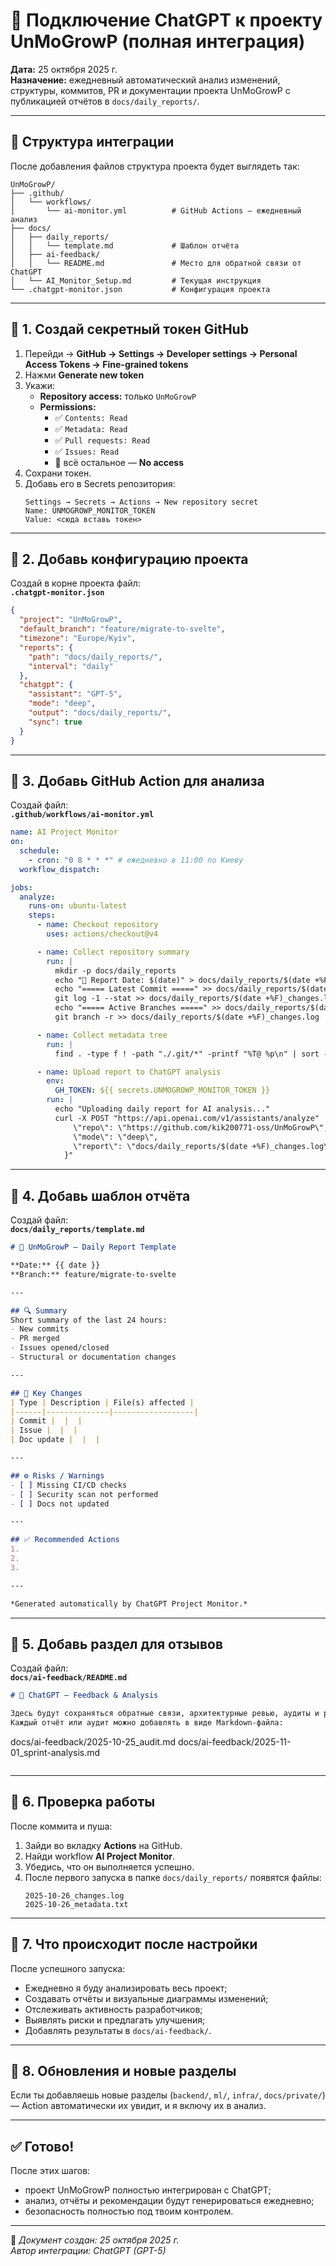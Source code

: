 # 🤖 Подключение ChatGPT к проекту UnMoGrowP (полная интеграция)

**Дата:** 25 октября 2025 г.  
**Назначение:** ежедневный автоматический анализ изменений, структуры, коммитов, PR и документации проекта UnMoGrowP с публикацией отчётов в `docs/daily_reports/`.

---

## 🧱 Структура интеграции

После добавления файлов структура проекта будет выглядеть так:

```
UnMoGrowP/
├── .github/
│   └── workflows/
│       └── ai-monitor.yml          # GitHub Actions — ежедневный анализ
├── docs/
│   ├── daily_reports/
│   │   └── template.md             # Шаблон отчёта
│   ├── ai-feedback/
│   │   └── README.md               # Место для обратной связи от ChatGPT
│   └── AI_Monitor_Setup.md         # Текущая инструкция
└── .chatgpt-monitor.json           # Конфигурация проекта
```

---

## 🔹 1. Создай секретный токен GitHub

1. Перейди → **GitHub → Settings → Developer settings → Personal Access Tokens → Fine-grained tokens**  
2. Нажми **Generate new token**  
3. Укажи:
   - **Repository access:** только `UnMoGrowP`
   - **Permissions:**
     - ✅ `Contents: Read`
     - ✅ `Metadata: Read`
     - ✅ `Pull requests: Read`
     - ✅ `Issues: Read`
     - 🚫 всё остальное — **No access**
4. Сохрани токен.
5. Добавь его в Secrets репозитория:
   ```
   Settings → Secrets → Actions → New repository secret
   Name: UNMOGROWP_MONITOR_TOKEN
   Value: <сюда вставь токен>
   ```

---

## 🔹 2. Добавь конфигурацию проекта

Создай в корне проекта файл:  
**`.chatgpt-monitor.json`**

```json
{
  "project": "UnMoGrowP",
  "default_branch": "feature/migrate-to-svelte",
  "timezone": "Europe/Kyiv",
  "reports": {
    "path": "docs/daily_reports/",
    "interval": "daily"
  },
  "chatgpt": {
    "assistant": "GPT-5",
    "mode": "deep",
    "output": "docs/daily_reports/",
    "sync": true
  }
}
```

---

## 🔹 3. Добавь GitHub Action для анализа

Создай файл:  
**`.github/workflows/ai-monitor.yml`**

```yaml
name: AI Project Monitor
on:
  schedule:
    - cron: "0 8 * * *" # ежедневно в 11:00 по Киеву
  workflow_dispatch:

jobs:
  analyze:
    runs-on: ubuntu-latest
    steps:
      - name: Checkout repository
        uses: actions/checkout@v4

      - name: Collect repository summary
        run: |
          mkdir -p docs/daily_reports
          echo "📅 Report Date: $(date)" > docs/daily_reports/$(date +%F)_changes.log
          echo "===== Latest Commit =====" >> docs/daily_reports/$(date +%F)_changes.log
          git log -1 --stat >> docs/daily_reports/$(date +%F)_changes.log
          echo "===== Active Branches =====" >> docs/daily_reports/$(date +%F)_changes.log
          git branch -r >> docs/daily_reports/$(date +%F)_changes.log

      - name: Collect metadata tree
        run: |
          find . -type f ! -path "./.git/*" -printf "%T@ %p\n" | sort -nr > docs/daily_reports/$(date +%F)_metadata.txt

      - name: Upload report to ChatGPT analysis
        env:
          GH_TOKEN: ${{ secrets.UNMOGROWP_MONITOR_TOKEN }}
        run: |
          echo "Uploading daily report for AI analysis..."
          curl -X POST "https://api.openai.com/v1/assistants/analyze"             -H "Authorization: Bearer $OPENAI_API_KEY"             -H "Content-Type: application/json"             -d "{
              \"repo\": \"https://github.com/kik200771-oss/UnMoGrowP\",
              \"mode\": \"deep\",
              \"report\": \"docs/daily_reports/$(date +%F)_changes.log\"
            }"
```

---

## 🔹 4. Добавь шаблон отчёта

Создай файл:  
**`docs/daily_reports/template.md`**

```markdown
# 🧾 UnMoGrowP — Daily Report Template

**Date:** {{ date }}
**Branch:** feature/migrate-to-svelte

---

## 🔍 Summary
Short summary of the last 24 hours:
- New commits
- PR merged
- Issues opened/closed
- Structural or documentation changes

---

## 🧩 Key Changes
| Type | Description | File(s) affected |
|------|--------------|------------------|
| Commit |  |  |
| Issue |  |  |
| Doc update |  |  |

---

## ⚙️ Risks / Warnings
- [ ] Missing CI/CD checks
- [ ] Security scan not performed
- [ ] Docs not updated

---

## ✅ Recommended Actions
1. 
2. 
3. 

---

*Generated automatically by ChatGPT Project Monitor.*
```

---

## 🔹 5. Добавь раздел для отзывов

Создай файл:  
**`docs/ai-feedback/README.md`**

```markdown
# 🤖 ChatGPT — Feedback & Analysis

Здесь будут сохраняться обратные связи, архитектурные ревью, аудиты и рекомендации от ChatGPT.  
Каждый отчёт или аудит можно добавлять в виде Markdown-файла:

```
docs/ai-feedback/2025-10-25_audit.md
docs/ai-feedback/2025-11-01_sprint-analysis.md
```
```

---

## 🔹 6. Проверка работы

После коммита и пуша:
1. Зайди во вкладку **Actions** на GitHub.  
2. Найди workflow **AI Project Monitor**.  
3. Убедись, что он выполняется успешно.  
4. После первого запуска в папке `docs/daily_reports/` появятся файлы:  
   ```
   2025-10-26_changes.log
   2025-10-26_metadata.txt
   ```

---

## 🔹 7. Что происходит после настройки

После успешного запуска:
- Ежедневно я буду анализировать весь проект;
- Создавать отчёты и визуальные диаграммы изменений;
- Отслеживать активность разработчиков;
- Выявлять риски и предлагать улучшения;
- Добавлять результаты в `docs/ai-feedback/`.

---

## 🔹 8. Обновления и новые разделы

Если ты добавляешь новые разделы (`backend/`, `ml/`, `infra/`, `docs/private/`) — Action автоматически их увидит, и я включу их в анализ.

---

## ✅ Готово!

После этих шагов:
- проект UnMoGrowP полностью интегрирован с ChatGPT;
- анализ, отчёты и рекомендации будут генерироваться ежедневно;
- безопасность полностью под твоим контролем.

---

📄 *Документ создан: 25 октября 2025 г.*  
*Автор интеграции: ChatGPT (GPT-5)*
